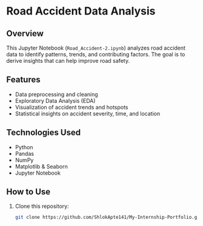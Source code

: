 # Road Accident Data Analysis

## Overview
This Jupyter Notebook (`Road_Accident-2.ipynb`) analyzes road accident data to identify patterns, trends, and contributing factors. The goal is to derive insights that can help improve road safety.

## Features
- Data preprocessing and cleaning
- Exploratory Data Analysis (EDA)
- Visualization of accident trends and hotspots
- Statistical insights on accident severity, time, and location

## Technologies Used
- Python
- Pandas
- NumPy
- Matplotlib & Seaborn
- Jupyter Notebook

## How to Use
1. Clone this repository:
   ```bash
   git clone https://github.com/ShlokApte141/My-Internship-Portfolio.git